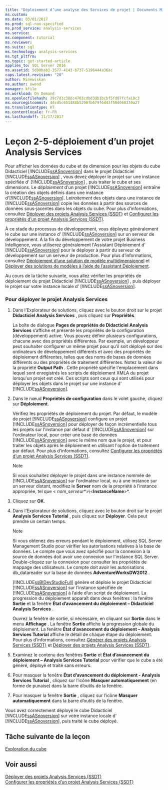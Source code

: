 ```yaml
---
title: "Déploiement d’une analyse des Services de projet | Documents Microsoft"
ms.custom: 
ms.date: 03/01/2017
ms.prod: sql-non-specified
ms.prod_service: analysis-services
ms.service: 
ms.component: tutorial
ms.reviewer: 
ms.suite: sql
ms.technology: analysis-services
ms.tgt_pltfrm: 
ms.topic: get-started-article
applies_to: SQL Server 2016
ms.assetid: 5d98bab3-3577-4143-b737-5196444a36ac
caps.latest.revision: "20"
author: Minewiskan
ms.author: owend
manager: kfile
ms.workload: On Demand
ms.openlocfilehash: 29c7d1c38dc4703cdbd3db1bcbf5fd07fcfa10c3
ms.sourcegitcommit: 44cd5c651488b5296fb679f6d43f50d068339a27
ms.translationtype: HT
ms.contentlocale: fr-FR
ms.lasthandoff: 11/17/2017
---
```

# <a name="lesson-2-5---deploying-an-analysis-services-project"></a>Leçon 2-5-déploiement d’un projet Analysis Services
Pour afficher les données du cube et de dimension pour les objets du cube Didacticiel [!INCLUDE[ssASnoversion](../includes/ssasnoversion-md.md)] dans le projet Didacticiel [!INCLUDE[ssASnoversion](../includes/ssasnoversion-md.md)] , vous devez déployer le projet sur une instance spécifiée d' [!INCLUDE[ssASnoversion](../includes/ssasnoversion-md.md)] , puis traiter le cube et ses dimensions. Le *déploiement* d'un projet [!INCLUDE[ssASnoversion](../includes/ssasnoversion-md.md)] entraîne la création des objets définis dans une instance d'[!INCLUDE[ssASnoversion](../includes/ssasnoversion-md.md)]. Le*traitement* des objets dans une instance de [!INCLUDE[ssASnoversion](../includes/ssasnoversion-md.md)] copie les données à partir des sources de données sous-jacentes dans les objets du cube. Pour plus d’informations, consultez [Déployer des projets Analysis Services &#40;SSDT&#41;](../analysis-services/multidimensional-models/deploy-analysis-services-projects-ssdt.md) et [Configurer les propriétés d’un projet Analysis Services &#40;SSDT&#41;](../analysis-services/multidimensional-models/configure-analysis-services-project-properties-ssdt.md).  
  
À ce stade du processus de développement, vous déployez généralement le cube sur une instance d' [!INCLUDE[ssASnoversion](../includes/ssasnoversion-md.md)] sur un serveur de développement. À la fin du développement de votre projet Business Intelligence, vous utiliserez généralement l'Assistant Déploiement d' [!INCLUDE[ssASnoversion](../includes/ssasnoversion-md.md)] pour le déployer à partir du serveur de développement sur un serveur de production. Pour plus d’informations, consultez [Déploiement d’une solution de modèle multidimensionnel](../analysis-services/multidimensional-models/multidimensional-model-solution-deployment.md) et [Déployer des solutions de modèles à l’aide de l’assistant Déploiement](../analysis-services/multidimensional-models/deploy-model-solutions-using-the-deployment-wizard.md).  
  
Au cours de la tâche suivante, vous allez vérifier les propriétés de déploiement du projet Didacticiel [!INCLUDE[ssASnoversion](../includes/ssasnoversion-md.md)] , puis déployer le projet sur votre instance locale d' [!INCLUDE[ssASnoversion](../includes/ssasnoversion-md.md)].  
  
### <a name="to-deploy-the-analysis-services-project"></a>Pour déployer le projet Analysis Services  
  
1.  Dans l’Explorateur de solutions, cliquez avec le bouton droit sur le projet **Didacticiel Analysis Services** , puis cliquez sur **Propriétés**.  
  
    La boîte de dialogue **Pages de propriétés de Didacticiel Analysis Services** s’affiche et présente les propriétés de la configuration (développement) active. Vous pouvez définir plusieurs configurations, chacune avec des propriétés différentes. Par exemple, un développeur peut souhaiter configurer un même projet pour qu'il soit déployé sur des ordinateurs de développement différents et avec des propriétés de déploiement différentes, telles que des noms de bases de données différents ou des propriétés de traitement différentes. Notez la valeur de la propriété **Output Path** . Cette propriété spécifie l'emplacement dans lequel sont enregistrés les scripts de déploiement XMLA du projet lorsqu'un projet est créé. Ces scripts sont ceux qui sont utilisés pour déployer les objets dans le projet sur une instance d' [!INCLUDE[ssASnoversion](../includes/ssasnoversion-md.md)].  
  
2.  Dans le nœud **Propriétés de configuration** dans le volet gauche, cliquez sur **Déploiement**.  
  
    Vérifiez les propriétés de déploiement du projet. Par défaut, le modèle de projet [!INCLUDE[ssASnoversion](../includes/ssasnoversion-md.md)] configure un projet [!INCLUDE[ssASnoversion](../includes/ssasnoversion-md.md)] pour déployer de façon incrémentielle tous les projets sur l'instance par défaut d' [!INCLUDE[ssASnoversion](../includes/ssasnoversion-md.md)] sur l'ordinateur local, pour créer une base de données [!INCLUDE[ssASnoversion](../includes/ssasnoversion-md.md)] avec le même nom que le projet, et pour traiter les objets après le déploiement en utilisant l'option de traitement par défaut. Pour plus d’informations, consultez [Configurer les propriétés d’un projet Analysis Services &#40;SSDT&#41;](../analysis-services/multidimensional-models/configure-analysis-services-project-properties-ssdt.md).  
  
    > [!NOTE]  
    > Si vous souhaitez déployer le projet dans une instance nommée de [!INCLUDE[ssASnoversion](../includes/ssasnoversion-md.md)] sur l’ordinateur local, ou à une instance sur un serveur distant, modifiez le **Server** nom de la propriété à l’instance appropriée, tel que \< *nom_serveur**>\\<**InstanceName**>*.  
  
3.  Cliquez sur **OK**.  
  
4.  Dans l’Explorateur de solutions, cliquez avec le bouton droit sur le projet **Analysis Services Tutorial** , puis cliquez sur **Déployer**. Cela peut prendre un certain temps.  
  
    > [!NOTE]  
    > Si vous obtenez des erreurs pendant le déploiement, utilisez SQL Server Management Studio pour vérifier les autorisations relatives à la base de données. Le compte que vous avez spécifié pour la connexion à la source de données doit avoir une connexion sur l'instance SQL Server. Double-cliquez sur la connexion pour consulter les propriétés de mappage des utilisateurs. Le compte doit avoir les autorisations db_datareader sur la base de données **AdventureWorksDW2012** .  
  
    [!INCLUDE[ssBIDevStudioFull](../includes/ssbidevstudiofull-md.md)] génère et déploie le projet Didacticiel [!INCLUDE[ssASnoversion](../includes/ssasnoversion-md.md)] sur l’instance spécifiée de [!INCLUDE[ssASnoversion](../includes/ssasnoversion-md.md)] à l’aide d’un script de déploiement. La progression du déploiement apparaît dans deux fenêtres : la fenêtre **Sortie** et la fenêtre **État d’avancement du déploiement – Didacticiel Analysis Services** .  
  
    Ouvrez la fenêtre de sortie, si nécessaire, en cliquant sur **Sortie** dans le menu **Affichage** . La fenêtre **Sortie** affiche la progression globale du déploiement. La fenêtre **État d’avancement du déploiement – Analysis Services Tutorial** affiche le détail de chaque étape du déploiement. Pour plus d’informations, consultez [Générer des projets Analysis Services &#40;SSDT&#41;](../analysis-services/multidimensional-models/build-analysis-services-projects-ssdt.md) et [Déployer des projets Analysis Services &#40;SSDT&#41;](../analysis-services/multidimensional-models/deploy-analysis-services-projects-ssdt.md).  
  
5.  Examinez le contenu des fenêtres **Sortie** et **État d’avancement du déploiement – Analysis Services Tutorial** pour vérifier que le cube a été généré, déployé et traité sans erreurs.  
  
6.  Pour masquer la fenêtre **État d’avancement du déploiement - Analysis Services Tutorial** , cliquez sur l’icône **Masquer automatiquement** (en forme de punaise) dans la barre d’outils de la fenêtre.  
  
7.  Pour masquer la fenêtre **Sortie** , cliquez sur l’icône **Masquer automatiquement** dans la barre d’outils de la fenêtre.  
  
Vous avez correctement déployé le cube Didacticiel [!INCLUDE[ssASnoversion](../includes/ssasnoversion-md.md)] sur votre instance locale d' [!INCLUDE[ssASnoversion](../includes/ssasnoversion-md.md)], puis traité le cube déployé.  
  
## <a name="next-task-in-lesson"></a>Tâche suivante de la leçon  
[Exploration du cube](../analysis-services/lesson-2-6-browsing-the-cube.md)  
  
## <a name="see-also"></a>Voir aussi  
[Déployer des projets Analysis Services &#40;SSDT&#41;](../analysis-services/multidimensional-models/deploy-analysis-services-projects-ssdt.md)  
[Configurer les propriétés d’un projet Analysis Services &#40;SSDT&#41;](../analysis-services/multidimensional-models/configure-analysis-services-project-properties-ssdt.md)  
  
  
  
